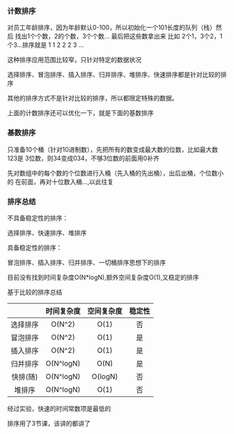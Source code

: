 
### 计数排序
对员工年龄排序，因为年龄默认0-100，所以初始化一个101长度的队列（栈）然后
找出1个个数，2的个数，3个个数... 最后把这些数拿出来
比如 2个1，3个2，1个3...排序就是 1 1 2 2 2 3 ...

这种排序应用范围比较窄，只针对特定的数据状况


选择排序、冒泡排序、插入排序、归并排序、堆排序、快速排序都是针对比较的排序

其他的排序方式不是针对比较的排序，所以都限定特殊的数据。

上面的计数排序还可以优化一下，就是下面的基数排序

### 基数排序

只准备10个桶（针对10进制数），先把所有的数变成最大数的位数，比如最大数123是
3位数，则34变成034，不够3位数的前面用0补齐

先对数组中的每个数的个位数进行入桶（先入桶的先出桶），出后出桶，个位数小的
在前面，再对十位数入桶...,以此往复

### 排序总结
不具备稳定性的排序：

选择排序、快速排序、堆排序

具备稳定性的排序：

冒泡排序、插入排序、归并排序、一切桶排序思想下的排序

目前没有找到时间复杂度O(N*logN),额外空间复杂度O(1),又稳定的排序

基于比较的排序总结

|       |   时间复杂度   |  空间复杂度  | 稳定性 |
|:-----:|:---------:|:-------:|:---:|
| 选择排序  |  O(N^2)   |  O(1)   |  否  |
| 冒泡排序  |  O(N^2)   |  O(1)   |  是  |
| 插入排序  |  O(N^2)   |  O(1)   |  是  |
| 归并排序  | O(N^logN) |  O(N)   |  是  |
| 快排(随) | O(N^logN) | O(logN) |  否  |
|  堆排序  | O(N^logN) |  O(1)   |  否  |

经过实验，快速的时间常数项是最低的

排序用了3节课，该讲的都讲了

